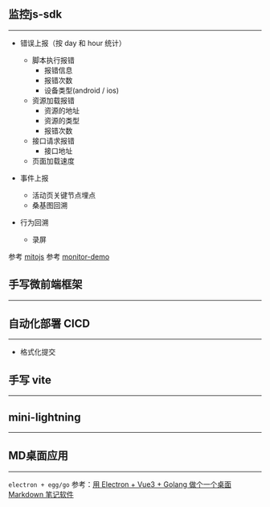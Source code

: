 
## 监控js-sdk
---
- 错误上报（按 day 和 hour 统计）
  - 脚本执行报错
    - 报错信息
    - 报错次数
    - 设备类型(android / ios)
  - 资源加载报错
    - 资源的地址
    - 资源的类型
    - 报错次数
  - 接口请求报错
    - 接口地址
  - 页面加载速度

- 事件上报
  - 活动页关键节点埋点
  - 桑基图回溯

- 行为回溯
  - 录屏

参考 [mitojs](https://github.com/mitojs/mitojs)
参考 [monitor-demo](https://github.com/woai3c/monitor-demo)

## 手写微前端框架
---
## 自动化部署 CICD
---
  - 格式化提交

## 手写 vite
---

## mini-lightning
---

## MD桌面应用
---
`electron + egg/go`
  参考：[用 Electron + Vue3 + Golang 做个一个桌面 Markdown 笔记软件](https://juejin.cn/post/7056686048058802212)
